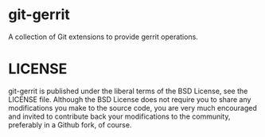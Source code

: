 git-gerrit
==========

A collection of Git extensions to provide gerrit operations.

LICENSE
=======
git-gerrit is published under the liberal terms of the BSD License, see the
LICENSE file. Although the BSD License does not require you to share
any modifications you make to the source code, you are very much encouraged and
invited to contribute back your modifications to the community, preferably
in a Github fork, of course.

